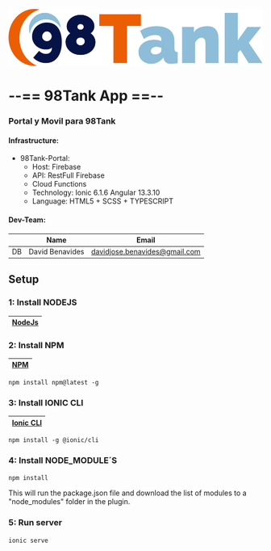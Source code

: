 [![98Tank App](src/assets/img/logo_horizontal.png "98Tank App")](https://tank-dev.web.app//)
# --== 98Tank App ==--

### Portal y Movil para 98Tank

#### Infrastructure:
- 98Tank-Portal:
    * Host: Firebase
    * API: RestFull Firebase
    * Cloud Functions
    * Technology: Ionic 6.1.6  Angular 13.3.10
    * Language: HTML5 + SCSS + TYPESCRIPT


#### Dev-Team:

|    |      Name        |             Email              |
| -- |       ---        |               ---              |
| DB | David Benavides  |  davidjose.benavides@gmail.com |

## Setup

### 1: Install NODEJS
[NodeJs](https://nodejs.org/en/) | 
|---|

### 2: Install NPM
[NPM](https://www.npmjs.com/get-npm) | 
|---|
~~~
npm install npm@latest -g
~~~

### 3: Install IONIC CLI
[Ionic CLI](https://ionicframework.com/getting-started) | 
|---|
~~~
npm install -g @ionic/cli
~~~

### 4: Install NODE_MODULE´S
~~~
npm install
~~~

This will run the package.json file and download the list of modules to a "node_modules" folder in the plugin.

### 5: Run server
~~~
ionic serve
~~~